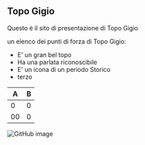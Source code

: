 ## Topo Gigio

Questo è il sito di presentazione di  Topo Gigio

un elenco dei punti di forza di Topo Gigio:
- E' un gran bel topo
- Ha una parlata riconoscibile
- E' un icona di un periodo Storico
- terzo

| A  | B  |
|---|---|
| 0 | 0  |
| 00 | 0  |

![GitHub image](img/topo_gigio.jpg)
